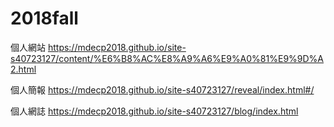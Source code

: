 # 2018fall

個人網站 https://mdecp2018.github.io/site-s40723127/content/%E6%B8%AC%E8%A9%A6%E9%A0%81%E9%9D%A2.html

個人簡報 https://mdecp2018.github.io/site-s40723127/reveal/index.html#/

個人網誌 https://mdecp2018.github.io/site-s40723127/blog/index.html
